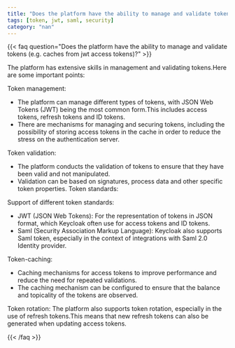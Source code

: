 ```yaml
---
title: "Does the platform have the ability to manage and validate tokens (e.g. caches from jwt access tokens)?"
tags: [token, jwt, saml, security]
category: "nan"
---
```


<!-- QUESTION -->

{{< faq question="Does the platform have the ability to manage and validate tokens (e.g. caches from jwt access tokens)?" >}}

<!-- ANSWER -->

The platform has extensive skills in management and validating tokens.Here are some important points:

Token management:
- The platform can manage different types of tokens, with JSON Web Tokens (JWT) being the most common form.This includes access tokens, refresh tokens and ID tokens.
- There are mechanisms for managing and securing tokens, including the possibility of storing access tokens in the cache in order to reduce the stress on the authentication server.

Token validation:
- The platform conducts the validation of tokens to ensure that they have been valid and not manipulated.
- Validation can be based on signatures, process data and other specific token properties.
Token standards:

Support of different token standards:
- JWT (JSON Web Tokens): For the representation of tokens in JSON format, which Keycloak often use for access tokens and ID tokens.
- Saml (Security Association Markup Language): Keycloak also supports Saml token, especially in the context of integrations with Saml 2.0 Identity provider.

Token-caching:
- Caching mechanisms for access tokens to improve performance and reduce the need for repeated validations.
- The caching mechanism can be configured to ensure that the balance and topicality of the tokens are observed.

Token rotation:
The platform also supports token rotation, especially in the use of refresh tokens.This means that new refresh tokens can also be generated when updating access tokens.

{{< /faq >}}
